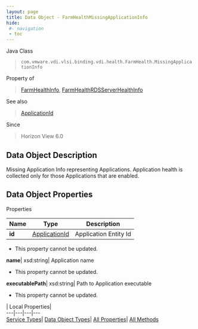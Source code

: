 ```yaml
---
layout: page
title: Data Object - FarmHealthMissingApplicationInfo
hide:
 #- navigation
 - toc
---
```






Java Class  
> `com.vmware.vdi.vlsi.binding.vdi.health.FarmHealth.MissingApplicationInfo`

Property of  
> [FarmHealthInfo](vdi.health.FarmHealth.FarmHealthInfo.md#field_detail), [FarmHealthRDSServerHealthInfo](vdi.health.FarmHealth.RDSServerHealthInfo.md#field_detail)

See also  
> [ApplicationId](vdi.entity.ApplicationId.md)

Since  
> Horizon View 6.0


## Data Object Description 

Missing Application Info representing Applications. Application health is collected only for those Applications that are enabled. 

## Data Object Properties

Properties

Name |  Type |  Description   
---|---|---  
**id**| [ApplicationId](vdi.entity.ApplicationId.md)|  Application Entity Id   


 * This property cannot be updated.

  
**name**|  xsd:string|  Application name   


 * This property cannot be updated.

  
**executablePath**|  xsd:string|  Path to Application executable   


 * This property cannot be updated.

  
  
  
 | Local Properties|   
---|---|---|---  
[Service Types](index-mo_types.md)| [Data Object Types](index-do_types.md)| [All Properties](index-properties.md)| [All Methods](index-methods.md)  
  
  
